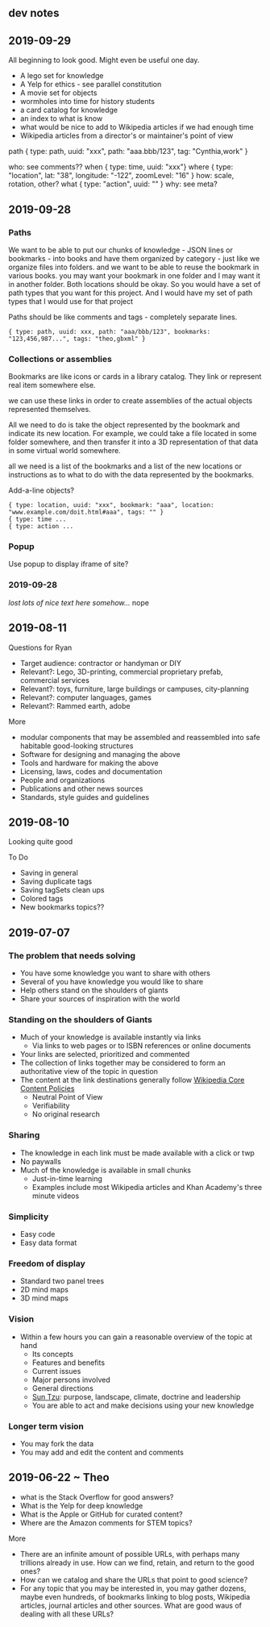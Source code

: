 ## dev notes


## 2019-09-29


All beginning to look good. Might even be useful one day.

* A lego set for knowledge
* A Yelp for ethics - see parallel constitution
* A movie set for objects
* wormholes into time for history students
* a card catalog for knowledge
* an index to what is know
* what would be nice to add to Wikipedia articles if we had enough time
* Wikipedia articles from a director's or maintainer's point of view

path { type: path, uuid: "xxx", path: "aaa.bbb/123", tag: "Cynthia,work" }

who: see comments??
when { type: time, uuid: "xxx"}
where { type: "location", lat: "38", longitude: "-122", zoomLevel: "16" }
how: scale, rotation, other?
what { type: "action", uuid: "" }
why: see meta?



## 2019-09-28

### Paths

We want to be able to put our chunks of knowledge - JSON lines or bookmarks - into books and have them organized by category - just like we organize files into folders. and we want to be able to reuse the bookmark in various books. you may want your bookmark in one folder and I may want it in another folder. Both locations should be okay. So you would have a set of path types that you want for this project. And I would have my set of path types that I would use for that project

Paths should be like comments and tags - completely separate lines.

    { type: path, uuid: xxx, path: "aaa/bbb/123", bookmarks: "123,456,987...", tags: "theo,gbxml" }

### Collections or assemblies

Bookmarks are like icons or cards in a library catalog. They link or represent real item somewhere else.

we can use these links in order to create assemblies of the actual objects represented themselves.

All we need to do is take the object represented by the bookmark and indicate its new location. For example, we could take a file located in some folder somewhere, and then transfer it into a 3D representation of that data in some virtual world somewhere.

all we need is a list of the bookmarks and a list of the new locations or instructions as to what to do with the data represented by the bookmarks.

Add-a-line objects?

	{ type: location, uuid: "xxx", bookmark: "aaa", location: "www.example.com/doit.html#aaa", tags: "" }
	{ type: time ...
	{ type: action ...


### Popup

Use popup to display iframe of site?




### 2019-09-28

_lost lots of nice text here somehow..._ nope

## 2019-08-11

Questions for Ryan

* Target audience: contractor or handyman or DIY
* Relevant?: Lego, 3D-printing, commercial proprietary prefab, commercial services
* Relevant?: toys, furniture, large buildings or campuses, city-planning
* Relevant?: computer languages, games
* Relevant?: Rammed earth, adobe

More

* modular components that may be assembled and reassembled into safe habitable good-looking structures
* Software for designing and managing the above
* Tools and hardware for making the above
* Licensing, laws, codes and documentation
* People and organizations
* Publications and other news sources
* Standards, style guides and guidelines


## 2019-08-10

Looking quite good

To Do

* Saving in general
* Saving duplicate tags
* Saving tagSets clean ups
* Colored tags
* New bookmarks topics??


## 2019-07-07

### The problem that needs solving

* You have some knowledge you want to share with others
* Several of you have knowledge you would like to share
* Help others stand on the shoulders of giants
* Share your sources of inspiration with the world


### Standing on the shoulders of Giants

* Much of your knowledge is available instantly via links
	* Via links to web pages or to ISBN references or online documents
* Your links are selected, prioritized and commented
* The collection of links together may be considered to form an authoritative view of the topic in question
* The content at the link destinations generally follow [Wikipedia Core Content Policies]( https://en.wikipedia.org/wiki/Wikipedia:Core_content_policies )
	* Neutral Point of View
	* Verifiability
	* No original research


### Sharing

* The knowledge in each link must be made available with a click or twp
* No paywalls
* Much of the knowledge is available in small chunks
	* Just-in-time learning
	* Examples include most Wikipedia articles and Khan Academy's three minute videos


### Simplicity

* Easy code
* Easy data format


### Freedom of display

* Standard two panel trees
* 2D mind maps
* 3D mind maps


### Vision

* Within a few hours you can gain a reasonable overview of the topic at hand
	* Its concepts
	* Features and benefits
	* Current issues
	* Major persons involved
	* General directions
	* [Sun Tzu]( https://medium.com/wardleymaps/on-being-lost-2ef5f05eb1ec ): purpose, landscape, climate, doctrine and leadership
	* You are able to act and make decisions using your new knowledge

### Longer term vision

* You may fork the data
* You may add and edit the content and comments


## 2019-06-22 ~ Theo

* what is the Stack Overflow for good answers?
* What is the Yelp for deep knowledge
* What is the Apple or GitHub for curated content?
* Where are the Amazon comments for STEM topics?

More

* There are an infinite amount of possible URLs, with perhaps many trillions already in use. How can we find, retain, and return to the good ones?
* How can we catalog and share the URLs that point to good science?
* For any topic that you may be interested in, you may gather dozens, maybe even hundreds, of bookmarks linking to blog posts, Wikipedia articles, journal articles and other sources. What are good waus of dealing with all these URLs?